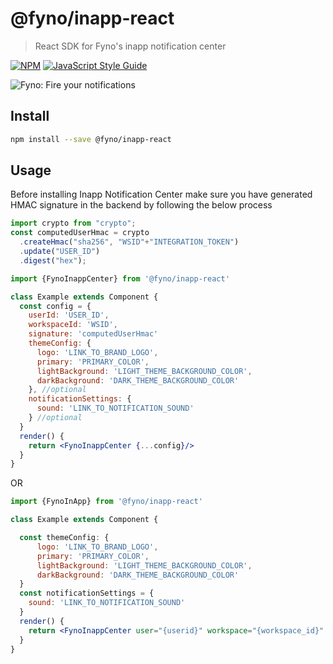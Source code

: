 # @fyno/inapp-react

> React SDK for Fyno's inapp notification center

[![NPM](https://img.shields.io/npm/v/@fyno/inapp-react.svg)](https://www.npmjs.com/package/@fyno/inapp-react) [![JavaScript Style Guide](https://img.shields.io/badge/code_style-standard-brightgreen.svg)](https://standardjs.com)

![Fyno: Fire your notifications](https://fynodev.s3.ap-south-1.amazonaws.com/others/Fyno_Banner.jpeg)

## Install

```bash
npm install --save @fyno/inapp-react
```

## Usage
Before installing Inapp Notification Center make sure you have generated HMAC signature in the backend by following the below process
```jsx
import crypto from "crypto";
const computedUserHmac = crypto
  .createHmac("sha256", "WSID"+"INTEGRATION_TOKEN")
  .update("USER_ID")
  .digest("hex");

```

```jsx
import {FynoInappCenter} from '@fyno/inapp-react'

class Example extends Component {
  const config = {
    userId: 'USER_ID',
    workspaceId: 'WSID',
    signature: 'computedUserHmac'
    themeConfig: {
      logo: 'LINK_TO_BRAND_LOGO',
      primary: 'PRIMARY_COLOR',
      lightBackground: 'LIGHT_THEME_BACKGROUND_COLOR',
      darkBackground: 'DARK_THEME_BACKGROUND_COLOR'
    }, //optional
    notificationSettings: {
      sound: 'LINK_TO_NOTIFICATION_SOUND'
    } //optional
  }
  render() {
    return <FynoInappCenter {...config}/>
  }
}
```
OR

```jsx
import {FynoInApp} from '@fyno/inapp-react'

class Example extends Component {

  const themeConfig: {
      logo: 'LINK_TO_BRAND_LOGO',
      primary: 'PRIMARY_COLOR',
      lightBackground: 'LIGHT_THEME_BACKGROUND_COLOR',
      darkBackground: 'DARK_THEME_BACKGROUND_COLOR'
  }
  const notificationSettings = {
    sound: 'LINK_TO_NOTIFICATION_SOUND'
  }
  render() {  
    return <FynoInappCenter user="{userid}" workspace="{workspace_id}" signature="{signature generated from backend}" themeConfig={themeConfig} notificationSettings={notificationSettings}/>
  }
}
```
